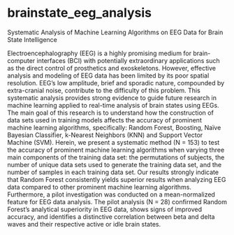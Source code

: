# brainstate_eeg_analysis

Systematic Analysis of Machine Learning Algorithms
on EEG Data for Brain State Intelligence


Electroencephalography (EEG) is a highly promising medium for brain-computer interfaces (BCI) with potentially extraordinary
applications such as the direct control of prosthetics and exoskeletons. However, effective analysis and modeling of EEG data has been
limited by its poor spatial resolution. EEG’s low amplitude, brief and sporadic nature, compounded by extra-cranial noise, contribute to
the difficulty of this problem. This systematic analysis provides strong evidence to guide future research in machine learning applied to
real-time analysis of brain states using EEGs. The main goal of this research is to understand how the construction of data sets used in
training models affects the accuracy of prominent machine learning algorithms, specifically: Random Forest, Boosting, Naïve Bayesian
Classifier, k-Nearest Neighbors (KNN) and Support Vector Machine (SVM). Herein, we present a systematic method (N = 153) to test
the accuracy of prominent machine learning algorithms when varying three main components of the training data set: the permutations
of subjects, the number of unique data sets used to generate the training data set, and the number of samples in each training data set.
Our results strongly indicate that Random Forest consistently yields superior results when analyzing EEG data compared to other
prominent machine learning algorithms. Furthermore, a pilot investigation was conducted on a mean-normalized feature for EEG data
analysis. The pilot analysis (N = 28) confirmed Random Forest’s analytical superiority in EEG data, shows signs of improved accuracy,
and identifies a distinctive correlation between beta and delta waves and their respective active or idle brain states.